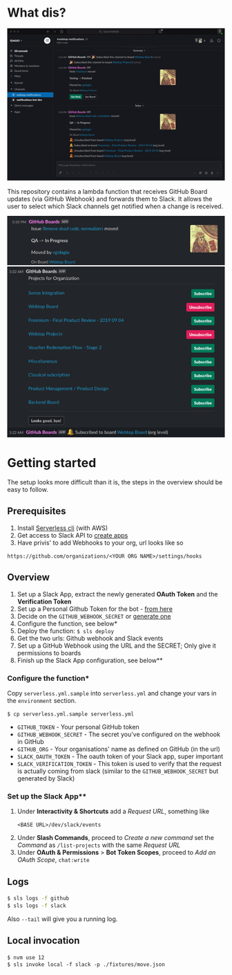 # What dis?
![notification-example](./readme/img/work.gif)

This repository contains a lambda function that receives GitHub Board updates (via GitHub Webhook) and forwards them to Slack.
It allows the user to select which Slack channels get notified when a change is received.

![notification-example](./readme/img/example-notification.png)
![configuration-example](./readme/img/example-configuration.png)

# Getting started

The setup looks more difficult than it is, the steps in the overview should be easy to follow.

## Prerequisites
1. Install [Serverless cli](https://www.serverless.com/framework/docs/getting-started/) (with AWS)
2. Get access to Slack API to [create apps](https://api.slack.com/apps)
3. Have privis' to add Webhooks to your org, url looks like so
``` 
https://github.com/organizations/<YOUR ORG NAME>/settings/hooks
```

## Overview
1. Set up a Slack App, extract the newly generated **OAuth Token** and the **Verification Token**
2. Set up a Personal Github Token for the bot - [from here](https://github.com/settings/tokens)
3. Decide on the `GITHUB_WEBHOOK_SECRET` or [generate one](https://www.howtogeek.com/howto/30184/10-ways-to-generate-a-random-password-from-the-command-line/)
3. Configure the function, see below*
4. Deploy the function: `$ sls deploy`
5. Get the two urls: Github webhook and Slack events
6. Set up a GitHub Webhook using the URL and the SECRET; Only give it permissions to boards
7. Finish up the Slack App configuration, see below**

### Configure the function*

Copy `serverless.yml.sample` into `serverless.yml` and change your vars in the 
`environment` section.

```
$ cp serverless.yml.sample serverless.yml
```

 - `GITHUB_TOKEN` - Your personal GitHub token
 - `GITHUB_WEBHOOK_SECRET` - The secret you've configured on the webhook in GitHub
 - `GITHUB_ORG` - Your organisations' name as defined on GitHub (in the url)
 - `SLACK_OAUTH_TOKEN` - The oauth token of your Slack app, super important
 - `SLACK_VERIFICATION_TOKEN` -  This token is used to verify that the request is actually coming from slack (similar to the `GITHUB_WEBHOOK_SECRET` but generated by Slack)

### Set up the Slack App**
1. Under **Interactivity & Shortcuts** add a *Request URL*, something like 
   ```
   <BASE URL>/dev/slack/events
   ```
2. Under **Slash Commands**, proceed to *Create a new command* set the *Command* as `/list-projects` with the same *Request URL*
3. Under **OAuth & Permissions** > **Bot Token Scopes**, proceed to *Add an OAuth Scope*, `chat:write`


## Logs
```bash
$ sls logs -f github
$ sls logs -f slack 
```

Also `--tail` will give you a running log.

## Local invocation
```
$ nvm use 12
$ sls invoke local -f slack -p ./fixtures/move.json
```

